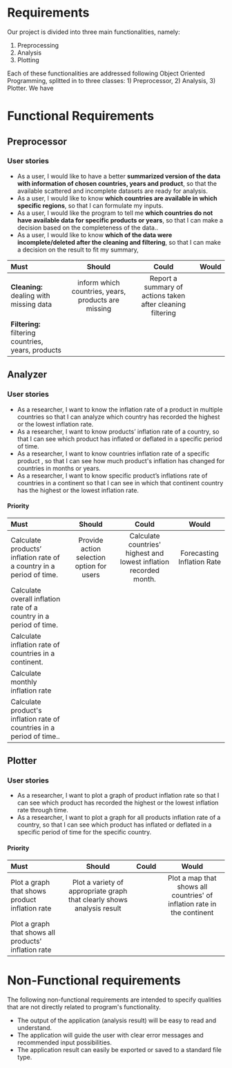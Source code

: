 # Requirements

Our project is divided into three main functionalities, namely:

1. Preprocessing
2. Analysis
3. Plotting

Each of these functionalities are addressed following Object Oriented Programming, splitted in to three classes: 1) Preprocessor, 2) Analysis, 3) Plotter. We have 

# Functional Requirements


## Preprocessor

### User stories

- As a user, I would like to have a better **summarized version of the data with information of chosen countries, years and product**, so that the available scattered and incomplete datasets are ready for analysis.
- As a user, I would like to know **which countries are available in which specific regions**, so that I can formulate my inputs.
- As a user, I would like the program to tell me **which countries do not have available data for specific products or years**, so that I can make a decision based on the completeness of the data..
- As a user, I would like to know **which of the data were incomplete/deleted after the cleaning and filtering**, so that I can make a decision on the result to fit my summary,

| Must                                                |                       Should                        |                           Could                            | Would |
| :-------------------------------------------------- | :-------------------------------------------------: | :--------------------------------------------------------: | :---: |
| **Cleaning:** dealing with missing data             | inform which countries, years, products are missing | Report a summary of actions taken after cleaning filtering |       |
| **Filtering:** filtering countries, years, products |                                                     |                                                            |       |

## Analyzer

### User stories

- As a researcher, I want to know the inflation rate of a product in multiple countries so that I can analyze which country has recorded the highest or the lowest inflation rate. 
- As a researcher, I want to know products’ inflation rate of a country, so that I can see which product has inflated or deflated in a specific period of time. 
- As a researcher, I want to know countries inflation rate of a specific product , so that I can see how much product's inflation has changed for countries in months or years.
- As a researcher, I want to know specific product’s inflations rate of countries in a continent so that I can see in which that continent country has the highest or the lowest inflation rate. 

#### Priority

| Must                                                         |                  Should                   |                            Could                             |           Would            |
| :----------------------------------------------------------- | :---------------------------------------: | :----------------------------------------------------------: | :------------------------: |
| Calculate products’ inflation rate of a country in a period of time. | Provide action selection option for users | Calculate countries' highest and lowest inflation recorded month. | Forecasting Inflation Rate |
| Calculate overall inflation rate of a country in a period of time. |                                           |                                                              |                            |
| Calculate inflation rate of countries in a continent.        |                                           |                                                              |                            |
| Calculate monthly inflation rate                             |                                           |                                                              |                            |
| Calculate product's inflation rate of countries in a period of time.. |                                           |                                                              |                            |



## Plotter

### User stories

- As a researcher, I want to plot a graph of product inflation rate so that I can see which product has recorded the highest or the lowest inflation rate through time. 
- As a researcher, I want to plot a graph for all products inflation rate of a country, so that I can see which product has inflated or deflated in a specific period of time for the specific country. 

#### Priority

| Must                                                 |                            Should                            | Could |                            Would                             |
| :--------------------------------------------------- | :----------------------------------------------------------: | :---: | :----------------------------------------------------------: |
| Plot a graph that shows product inflation rate       | Plot a variety of appropriate graph that clearly shows analysis result |       | Plot a map that shows all countries' of  inflation rate in the continent |
| Plot a graph that shows all products' inflation rate |                                                              |       |                                                              |



# Non-Functional requirements

The following non-functional requirements are intended to specify qualities that are not directly related to program's functionality. 

- The output of the application (analysis result) will be easy to read and understand.
- The application will guide the user with clear error messages and recommended input possibilities.
- The application result can easily be exported or saved to a standard file type.